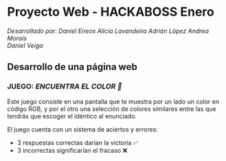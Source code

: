 # Proyecto Web - HACKABOSS Enero

*Desarrollado por:* 
*Daniel Eireos*
*Alicia Lavandeira* 
*Adrián López*
*Andrea Morais*   
*Daniel Veiga*  


## Desarrollo de una página web  
### JUEGO: *ENCUENTRA EL COLOR 🎨*  

Este juego consiste en una pantalla que te muestra por un lado un color en código RGB, y por el otro una selección de colores similares entre las que tendrás que escoger el idéntico al enunciado.   

El juego cuenta con un sistema de aciertos y errores:
* 3 respuestas correctas darían la victoria ✅
* 3 incorrectas significarían el fracaso ❌
